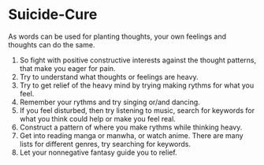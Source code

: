# Suicide-Cure
As words can be used for planting thoughts, your own feelings and thoughts can do the same.
1. So fight with positive constructive interests against the thought patterns, that make you eager for pain.
2. Try to understand what thoughts or feelings are heavy.
3. Try to get relief of the heavy mind by trying making rythms for what you feel.
4. Remember your rythms and try singing or/and dancing.
5. If you feel disturbed, then try listening to music, search for keywords for what you think could help or make you feel real.
6. Construct a pattern of where you make rythms while thinking heavy.
7. Get into reading manga or manwha, or watch anime. There are many lists for different genres, try searching for keywords.
8. Let your nonnegative fantasy guide you to relief.
